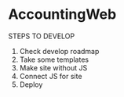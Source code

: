 # AccountingWeb

STEPS TO DEVELOP

1. Check develop roadmap
2. Take some templates
3. Make site without JS
4. Connect JS for site
5. Deploy
